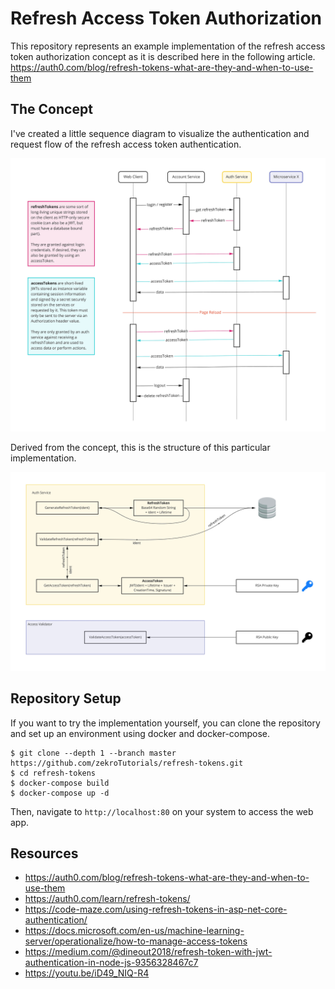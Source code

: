 # Refresh Access Token Authorization

This repository represents an example implementation of the refresh access token authorization concept as it is described here in the following article.  
https://auth0.com/blog/refresh-tokens-what-are-they-and-when-to-use-them

## The Concept

I've created a little sequence diagram to visualize the authentication and request flow of the refresh access token authentication.

![](.github/media/sequence-diagram.jpg)

Derived from the concept, this is the structure of this particular implementation.

![](.github/media/implementation-diagram.jpg)

## Repository Setup

If you want to try the implementation yourself, you can clone the repository and set up an environment using docker and docker-compose.

```
$ git clone --depth 1 --branch master https://github.com/zekroTutorials/refresh-tokens.git
$ cd refresh-tokens
$ docker-compose build
$ docker-compose up -d
```

Then, navigate to `http://localhost:80` on your system to access the web app.

## Resources

- https://auth0.com/blog/refresh-tokens-what-are-they-and-when-to-use-them
- https://auth0.com/learn/refresh-tokens/
- https://code-maze.com/using-refresh-tokens-in-asp-net-core-authentication/
- https://docs.microsoft.com/en-us/machine-learning-server/operationalize/how-to-manage-access-tokens
- https://medium.com/@dineout2018/refresh-token-with-jwt-authentication-in-node-js-9356328467c7
- https://youtu.be/iD49_NIQ-R4